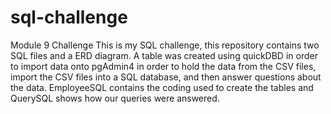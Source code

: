 # sql-challenge
Module 9 Challenge
This is my SQL challenge, this repository contains two SQL files and a ERD diagram. A table was created using quickDBD in order to import data onto pgAdmin4 in order to hold the data from the CSV files, import the CSV files into a SQL database, and then answer questions about the data. EmployeeSQL contains the coding used to create the tables and QuerySQL shows how our queries were answered.
